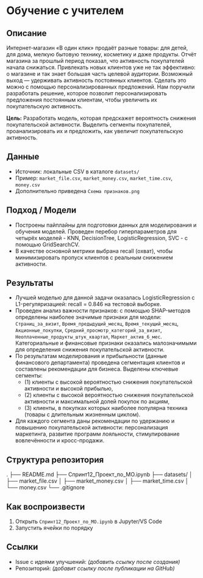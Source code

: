 # Обучение с учителем

## Описание
Интернет-магазин «В один клик» продаёт разные товары: для детей, для дома, мелкую бытовую технику, косметику и даже продукты. Отчёт магазина за прошлый период показал, что активность покупателей начала снижаться. Привлекать новых клиентов уже не так эффективно: о магазине и так знает большая часть целевой аудитории. Возможный выход — удерживать активность постоянных клиентов. Сделать это можно с помощью персонализированных предложений. Нам поручили разработать решение, которое позволит персонализировать предложения постоянным клиентам, чтобы увеличить их покупательскую активность.

**Цель:** Разработать модель, которая предскажет вероятность снижения покупательской активности. Выделить сегменты покупателей, проанализировать их и предложить, как увеличит покупательскую активность.

## Данные
- Источник: локальные CSV в каталоге `datasets/`
- Пример: `market_file.csv`, `market_money.csv`, `market_time.csv`, `money.csv`
- Дополнительно приведена `Схема признаков.png` 

## Подход / Модели
- Построены пайплайны для подготовки данных для моделирования и обучения моделей. Проведен перебор гиперпараметров для четырёх моделей - KNN, DecisionTree, LogisticRegression, SVC - с помощью GridSearchCV. 
- В качестве основной метрики выбрана recall (охват), чтобы минимизировать пропуск клиентов с реальным снижением активности.

## Результаты
- Лучшей моделью для данной задачи оказалась LogisticRegression с L1-регуляризацией: recall = 0.846 на тестовой выборке.
- Проведен анализ важности признаков: с помощью SHAP-методов определены наиболее значимые признаки для модели: `Страниц_за_визит`, `Время_предыдущий_месяц`, `Время_текущий_месяц`, `Акционные_покупки`, `Средний_просмотр_категорий_за_визит`, `Неоплаченные_продукты_штук_квартал`, `Маркет_актив_6_мес`. Категориальные и финансовые признаки оказались малозначимыми для определения снижения покупательской активности.
- По результатам моделирования и прибыльности (данные финансового департамента) проведена сегментация клиентов и составлены рекомендации для бизнеса. Выделены ключевые сегменты:
	- (1) клиенты с высокой вероятностью снижения покупательской активности и высокой прибылью,
	- (2) клиенты с высокой вероятностью снижения покупательской активности и максимальной долей покупок по акциям, 
	- (3) клиенты, в покупках которых наиболее популярна техника (товары с длительным жизненным циклом). 
- Для каждого сегмента даны рекомендации по удержанию и повышению покупательской активности: персонализация маркетинга, развитие программ лояльности, стимулирование вовлечённости и кросс-продажи.

## Структура репозитория
.
├── README.md
├── Спринт12_Проект_по_МО.ipynb
├── datasets/
│ ├── market_file.csv
│ ├── market_money.csv
│ ├── market_time.csv
│ └── money.csv
└── .gitignore

## Как воспроизвести
1. Открыть `Спринт12_Проект_по_МО.ipynb` в Jupyter/VS Code
2. Запустить ячейки по порядку

## Ссылки
- Issue с идеями улучшений: *(добавить ссылку после создания)*
- Репозиторий: *(добавит ссылку после публикации на GitHub)*
